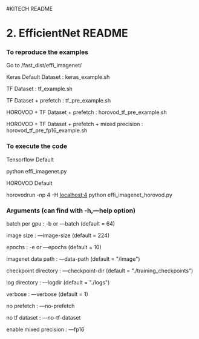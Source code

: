 #KITECH README

# 2. EfficientNet README

### **To reproduce the examples**

Go to /fast_dist/effi_imagenet/

Keras Default Dataset : keras_example.sh

TF Dataset : tf_example.sh

TF Dataset + prefetch : tf_pre_example.sh

HOROVOD + TF Dataset + prefetch : horovod_tf_pre_example.sh

HOROVOD + TF Dataset + prefetch + mixed precision : horovod_tf_pre_fp16_example.sh

### **To execute the code**

Tensorflow Default

python effi_imagenet.py

HOROVOD Default

horovodrun -np 4 -H [localhost:4](http://localhost:4) python effi_imagenet_horovod.py

### Arguments (can find with -h,—help option)

batch per gpu : -b or —batch (default = 64)

image size : —image-size (default = 224)

epochs : -e or —epochs (default = 10)

imagenet data path : —data-path (default = "/image")

checkpoint directory : —checkpoint-dir (default = "./training_checkpoints")

log directory : —logdir (default = "./logs")

verbose : —verbose (default = 1)

no prefetch : —no-prefetch

no tf dataset : —no-tf-dataset

enable mixed precision : —fp16
